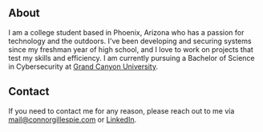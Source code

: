 ## About
I am a college student based in Phoenix, Arizona who has a passion for technology and the outdoors. I've been developing and securing systems since my freshman year of high school, and I love to work on projects that test my skills and efficiency. I am currently pursuing a Bachelor of Science in Cybersecurity at [Grand Canyon University](https://gcu.edu/).

## Contact
If you need to contact me for any reason, please reach out to me via mail@connorgillespie.com or [LinkedIn](https://www.linkedin.com/in/itsconnorgillespie/). 
